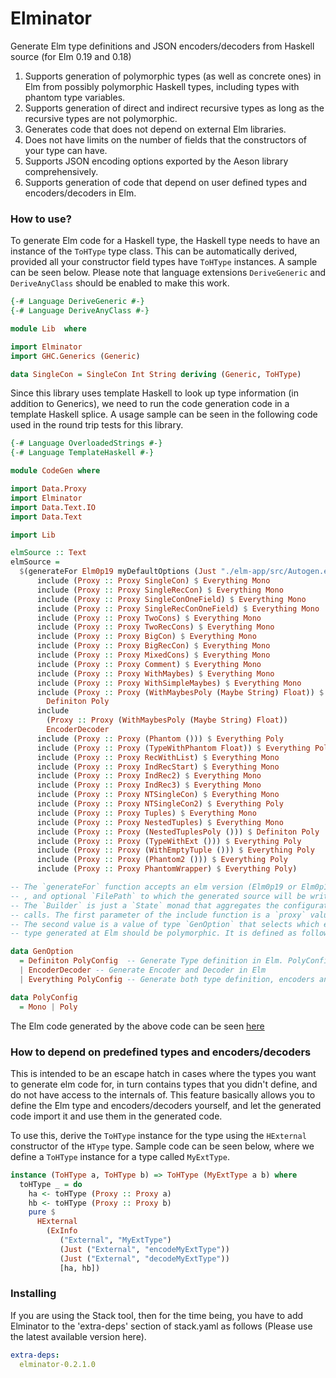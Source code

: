 # Elminator

Generate Elm type definitions and JSON encoders/decoders from Haskell source (for Elm 0.19 and 0.18)

1. Supports generation of polymorphic types (as well as concrete ones) in Elm from possibly polymorphic Haskell types, including types with phantom type variables.
2. Supports generation of direct and indirect recursive types as long as the recursive types are not polymorphic.
3. Generates code that does not depend on external Elm libraries.
4. Does not have limits on the number of fields that the constructors of your type can have.
5. Supports JSON encoding options exported by the Aeson library comprehensively.
6. Supports generation of code that depend on user defined types and encoders/decoders in Elm.

### How to use?

To generate Elm code for a Haskell type, the Haskell type needs to have an instance of the `ToHType` type class.
This can be automatically derived, provided all your constructor field types have `ToHType` instances. A sample can be seen below. Please note that language extensions `DeriveGeneric` and `DeriveAnyClass` should be enabled to make this work.

```haskell
{-# Language DeriveGeneric #-}
{-# Language DeriveAnyClass #-}

module Lib  where

import Elminator
import GHC.Generics (Generic)

data SingleCon = SingleCon Int String deriving (Generic, ToHType)

```

Since this library uses template Haskell to look up type information (in addition to Generics), we need to run the code generation code in a template Haskell splice. 
A usage sample can be seen in the following code used in the round trip tests for this library.


```haskell
{-# Language OverloadedStrings #-}
{-# Language TemplateHaskell #-}

module CodeGen where

import Data.Proxy
import Elminator
import Data.Text.IO
import Data.Text

import Lib

elmSource :: Text
elmSource =
  $(generateFor Elm0p19 myDefaultOptions (Just "./elm-app/src/Autogen.elm") $ do
      include (Proxy :: Proxy SingleCon) $ Everything Mono
      include (Proxy :: Proxy SingleRecCon) $ Everything Mono
      include (Proxy :: Proxy SingleConOneField) $ Everything Mono
      include (Proxy :: Proxy SingleRecConOneField) $ Everything Mono
      include (Proxy :: Proxy TwoCons) $ Everything Mono
      include (Proxy :: Proxy TwoRecCons) $ Everything Mono
      include (Proxy :: Proxy BigCon) $ Everything Mono
      include (Proxy :: Proxy BigRecCon) $ Everything Mono
      include (Proxy :: Proxy MixedCons) $ Everything Mono
      include (Proxy :: Proxy Comment) $ Everything Mono
      include (Proxy :: Proxy WithMaybes) $ Everything Mono
      include (Proxy :: Proxy WithSimpleMaybes) $ Everything Mono
      include (Proxy :: Proxy (WithMaybesPoly (Maybe String) Float)) $
        Definiton Poly
      include
        (Proxy :: Proxy (WithMaybesPoly (Maybe String) Float))
        EncoderDecoder
      include (Proxy :: Proxy (Phantom ())) $ Everything Poly
      include (Proxy :: Proxy (TypeWithPhantom Float)) $ Everything Poly
      include (Proxy :: Proxy RecWithList) $ Everything Mono
      include (Proxy :: Proxy IndRecStart) $ Everything Mono
      include (Proxy :: Proxy IndRec2) $ Everything Mono
      include (Proxy :: Proxy IndRec3) $ Everything Mono
      include (Proxy :: Proxy NTSingleCon) $ Everything Mono
      include (Proxy :: Proxy NTSingleCon2) $ Everything Poly
      include (Proxy :: Proxy Tuples) $ Everything Mono
      include (Proxy :: Proxy NestedTuples) $ Everything Mono
      include (Proxy :: Proxy (NestedTuplesPoly ())) $ Definiton Poly
      include (Proxy :: Proxy (TypeWithExt ())) $ Everything Poly
      include (Proxy :: Proxy (WithEmptyTuple ())) $ Everything Poly
      include (Proxy :: Proxy (Phantom2 ())) $ Everything Poly
      include (Proxy :: Proxy PhantomWrapper) $ Everything Poly)

-- The `generateFor` function accepts an elm version (Elm0p19 or Elm0p18), a value of type `Options` from the Aeson library
-- , and optional `FilePath` to which the generated source will be written to, and a `Builder` value.
-- The `Builder` is just a `State` monad that aggregates the configuration parameters from the include
-- calls. The first parameter of the include function is a `proxy` value that denotes the type that requires Elm code generation.
-- The second value is a value of type `GenOption` that selects which entities needs to be generation, and also selects if the
-- type generated at Elm should be polymorphic. It is defined as follows.

data GenOption
  = Definiton PolyConfig  -- Generate Type definition in Elm. PolyConfig field decides if the type has to be polymorphic
  | EncoderDecoder -- Generate Encoder and Decoder in Elm
  | Everything PolyConfig -- Generate both type definition, encoders and decoders. PolyConfig field decides if the type has to be polymorphic.

data PolyConfig
  = Mono | Poly 
```

The Elm code generated by the above code can be seen [here](https://bitbucket.org/sras/elminator-test/src/master/elm-app/src/Autogen.elm)

### How to depend on predefined types and encoders/decoders

This is intended to be an escape hatch in cases where the types you want to generate elm code for, in turn contains types that you didn't define, and do not have access to the internals of.
This feature basically allows you to define the Elm type and encoders/decoders yourself, and let the generated code import it and use them in the generated code. 

To use this, derive the `ToHType` instance for the type using the `HExternal` constructor of the `HType` type. Sample code can be seen below, where we define a `ToHType` instance for a type called `MyExtType`.

```haskell
instance (ToHType a, ToHType b) => ToHType (MyExtType a b) where
  toHType _ = do
    ha <- toHType (Proxy :: Proxy a)
    hb <- toHType (Proxy :: Proxy b)
    pure $
      HExternal
        (ExInfo
           ("External", "MyExtType")
           (Just ("External", "encodeMyExtType"))
           (Just ("External", "decodeMyExtType"))
           [ha, hb])
```

### Installing

If you are using the Stack tool, then for the time being, you have to add Elminator to the 'extra-deps' section of stack.yaml as follows (Please use the latest available version here).

```yaml
extra-deps:
  elminator-0.2.1.0
```

